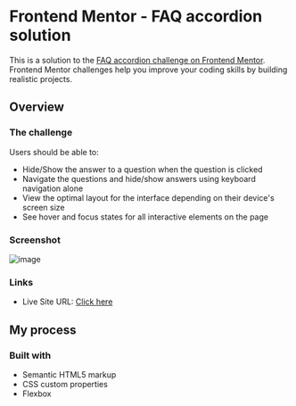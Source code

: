 # Frontend Mentor - FAQ accordion solution

This is a solution to the [FAQ accordion challenge on Frontend Mentor](https://www.frontendmentor.io/challenges/faq-accordion-wyfFdeBwBz). Frontend Mentor challenges help you improve your coding skills by building realistic projects. 

## Overview

### The challenge

Users should be able to:

- Hide/Show the answer to a question when the question is clicked
- Navigate the questions and hide/show answers using keyboard navigation alone
- View the optimal layout for the interface depending on their device's screen size
- See hover and focus states for all interactive elements on the page

### Screenshot
![image](https://github.com/user-attachments/assets/c650ff75-b8de-4a10-a3d2-b5d38244c792)


### Links

- Live Site URL: [Click here](https://carolsoutinho.github.io/faq-accordion/)

## My process

### Built with

- Semantic HTML5 markup
- CSS custom properties
- Flexbox
